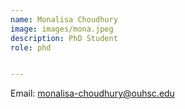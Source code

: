 ```yaml
---
name: Monalisa Choudhury
image: images/mona.jpeg
description: PhD Student
role: phd


---
```

Email: monalisa-choudhury@ouhsc.edu


